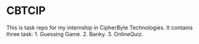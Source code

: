 # CBTCIP
This is task repo for my internship in  CipherByte Technologies.
It contains three task: 
                      1. Guessing Game.
                      2. Banky.
                      3. OnlineQuiz.

